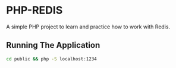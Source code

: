 # PHP-REDIS

A simple PHP project to learn and practice how to work with Redis.

## Running The Application
```sh
cd public && php -S localhost:1234
```
